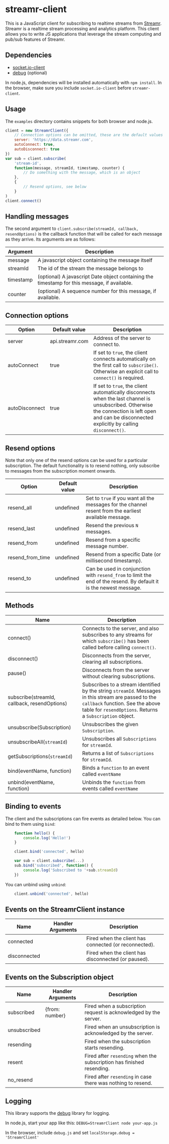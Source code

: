 # streamr-client

This is a JavaScript client for subscribing to realtime streams from [Streamr](http://www.streamr.com). Streamr is a realtime stream processing and analytics platform. This client allows you to write JS applications that leverage the stream computing and pub/sub features of Streamr.

## Dependencies

* [socket.io-client](https://cdn.socket.io/socket.io-1.3.7.js)
* [debug](https://github.com/visionmedia/debug) (optional)

In node.js, dependencies will be installed automatically with `npm install`. In the browser, make sure you include `socket.io-client` before `streamr-client`.

## Usage

The `examples` directory contains snippets for both browser and node.js.

```javascript
client = new StreamrClient({ 
	// Connection options can be omitted, these are the default values
	server: 'https://data.streamr.com',
	autoConnect: true,
	autoDisconnect: true
})
var sub = client.subscribe(
	'stream-id', 
	function(message, streamId, timestamp, counter) {
		// Do something with the message, which is an object
	},
	{ 
		// Resend options, see below
	}
)
client.connect()
```

## Handling messages

The second argument to `client.subscribe(streamId, callback, resendOptions)` is the callback function that will be called for each message as they arrive. Its arguments are as follows:

Argument | Description
-------- | -----------
message  | A javascript object containing the message itself
streamId | The id of the stream the message belongs to
timestamp| (optional) A javascript Date object containing the timestamp for this message, if available.
counter  | (optional) A sequence number for this message, if available.


## Connection options

Option | Default value | Description
------ | ------------- | -----------
server | api.streamr.com | Address of the server to connect to.
autoConnect | true | If set to `true`, the client connects automatically on the first call to `subscribe()`. Otherwise an explicit call to `connect()` is required.
autoDisconnect | true  | If set to `true`, the client automatically disconnects when the last channel is unsubscribed. Otherwise the connection is left open and can be disconnected explicitly by calling `disconnect()`.

## Resend options

Note that only one of the resend options can be used for a particular subscription. The default functionality is to resend nothing, only subscribe to messages from the subscription moment onwards.

Option | Default value | Description
------ | ------------- | -----------
resend_all | undefined | Set to `true` if you want all the messages for the channel resent from the earliest available message.
resend_last | undefined | Resend the previous `N` messages.
resend_from | undefined | Resend from a specific message number.
resend_from_time | undefined | Resend from a specific Date (or millisecond timestamp).
resend_to | undefined | Can be used in conjunction with `resend_from` to limit the end of the resend. By default it is the newest message.

## Methods

Name | Description
---- | -----------
connect() | Connects to the server, and also subscribes to any streams for which `subscribe()` has been called before calling `connect()`.
disconnect() | Disconnects from the server, clearing all subscriptions.
pause() | Disconnects from the server without clearing subscriptions.
subscribe(streamId, callback, resendOptions) | Subscribes to a stream identified by the string `streamId`. Messages in this stream are passed to the `callback` function. See the above table for `resendOptions`. Returns a `Subscription` object.
unsubscribe(Subscription) | Unsubscribes the given `Subscription`.
unsubscribeAll(`streamId`) | Unsubscribes all `Subscriptions` for `streamId`.
getSubscriptions(`streamId`) | Returns a list of `Subscriptions` for `streamId`.
bind(eventName, function) | Binds a `function` to an event called `eventName`
unbind(eventName, function) | Unbinds the `function` from events called `eventName`

## Binding to events

The client and the subscriptions can fire events as detailed below. You can bind to them using `bind`:

```javascript
	function hello() {
		console.log('Hello!')
	}

	client.bind('connected', hello)

	var sub = client.subscribe(...)
	sub.bind('subscribed', function() {
		console.log('Subscribed to '+sub.streamId)
	})
```

You can unbind using `unbind`:

```javascript
	client.unbind('connected', hello)
```


## Events on the StreamrClient instance

Name | Handler Arguments | Description
---- | ----------------- | -----------
connected |  | Fired when the client has connected (or reconnected).
disconnected |  | Fired when the client has disconnected (or paused).

## Events on the Subscription object

Name | Handler Arguments | Description
---- | ----------------- | -----------
subscribed | {from: number} | Fired when a subscription request is acknowledged by the server.
unsubscribed |  | Fired when an unsubscription is acknowledged by the server.
resending |  | Fired when the subscription starts resending.
resent |  | Fired after `resending` when the subscription has finished resending.
no_resend |  | Fired after `resending` in case there was nothing to resend.

## Logging

This library supports the [debug](https://github.com/visionmedia/debug) library for logging.

In node.js, start your app like this: `DEBUG=StreamrClient node your-app.js`

In the browser, include `debug.js` and set `localStorage.debug = 'StreamrClient'`
